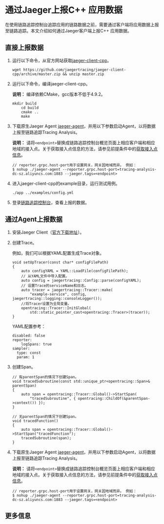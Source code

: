 # 通过Jaeger上报C++ 应用数据

在使用链路追踪控制台追踪应用的链路数据之前，需要通过客户端将应用数据上报至链路追踪。本文介绍如何通过Jaeger客户端上报C++ 应用数据。

## 直接上报数据

1.  运行以下命令，从官方网站获取[jaeger-client-cpp](https://github.com/jaegertracing/jaeger-client-cpp)。

    ```
    wget https://github.com/jaegertracing/jaeger-client-cpp/archive/master.zip && unzip master.zip
    ```

2.  运行以下命令，编译jaeger-client-cpp。

    **说明：** 编译依赖CMake，gcc版本不低于4.9.2。

    ```
    mkdir build
        cd build
        cmake ..
        make
    ```

3.  下载原生Jaeger Agent [jaeger-agent](https://arms-apm.oss-cn-hangzhou.aliyuncs.com/tools/jaeger-agent)，并用以下参数启动Agent，以将数据上报至链路追踪Tracing Analysis。

    **说明：** 请将`<endpoint>`替换成链路追踪控制台概览页面上相应客户端和相应地域的接入点。关于获取接入点信息的方法，请参见前提条件中的[获取接入点信息](#tab2)。

    ```
    // reporter.grpc.host-port用于设置网关，网关因地域而异。 例如：
    $ nohup ./jaeger-agent --reporter.grpc.host-port=tracing-analysis-dc-sz.aliyuncs.com:1883 --jaeger.tags=<endpoint>
    ```

4.  进入jaeger-client-cpp的example目录，运行测试用例。

    ```
    ./app ../examples/config.yml
    ```

5.  登录[链路追踪控制台](https://tracing-analysis.console.aliyun.com/)，查看上报的数据。


## 通过Agent上报数据

1.  安装Jaeger Client（[官方下载地址](https://github.com/jaegertracing/jaeger-client-cpp)）。

2.  创建Trace。

    例如，我们可以根据YAML配置生成Trace对象。

    ```
    void setUpTracer(const char* configFilePath)
    {
        auto configYAML = YAML::LoadFile(configFilePath);
        // 从YAML文件中导入配置。
        auto config = jaegertracing::Config::parse(configYAML);
        // 设置Trace的serviceName和日志。
        auto tracer = jaegertracing::Tracer::make(
            "example-service", config, jaegertracing::logging::consoleLogger());
        //将Tracer设置为全局变量。
        opentracing::Tracer::InitGlobal(
            std::static_pointer_cast<opentracing::Tracer>(tracer));
    }
    ```

    YAML配置参考：

    ```
    disabled: false
    reporter:
        logSpans: true
    sampler:
      type: const
      param: 1
    ```

3.  创建Span。

    ```
    // 有parentSpan的情况下创建Span。
    void tracedSubroutine(const std::unique_ptr<opentracing::Span>& parentSpan)
    {
        auto span = opentracing::Tracer::Global()->StartSpan(
            "tracedSubroutine", { opentracing::ChildOf(&parentSpan->context()) });
    }
    
    // 无parentSpan的情况下创建Span。
    void tracedFunction()
    {
        auto span = opentracing::Tracer::Global()->StartSpan("tracedFunction");
        tracedSubroutine(span);
    }
    ```

4.  下载原生Jaeger Agent [jaeger-agent](https://arms-apm.oss-cn-hangzhou.aliyuncs.com/tools/jaeger-agent)，并用以下参数启动Agent，以将数据上报至链路追踪Tracing Analysis。

    **说明：** 请将`<endpoint>`替换成链路追踪控制台概览页面上相应客户端和相应地域的接入点。关于获取接入点信息的方法，请参见前提条件中的[获取接入点信息](#tab2)。

    ```
    // reporter.grpc.host-port用于设置网关，网关因地域而异。 例如：
    $ nohup ./jaeger-agent --reporter.grpc.host-port=tracing-analysis-dc-sz.aliyuncs.com:1883 --jaeger.tags=<endpoint>
    ```


## 更多信息

